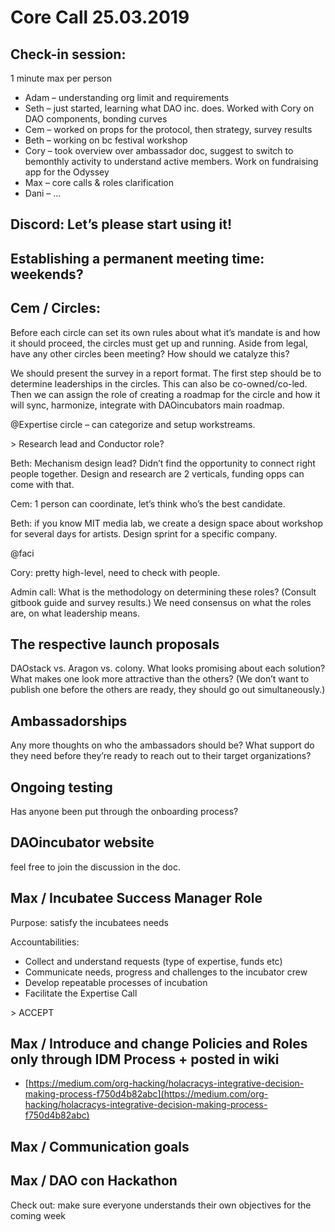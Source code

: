 # Core Call 25.03.2019

## **Check-in session:** 

1 minute max per person

* Adam – understanding org limit and requirements
* Seth – just started, learning what DAO inc. does. Worked with Cory on DAO components, bonding curves
* Cem – worked on props for the protocol, then strategy, survey results
* Beth – working on bc festival workshop
* Cory – took overview over ambassador doc, suggest to switch to bemonthly activity to understand active members. Work on fundraising app for the Odyssey
* Max – core calls & roles clarification
* Dani – ...

## **Discord: Let’s please start using it!**

## **Establishing a permanent meeting time: weekends?**

## **Cem / Circles:**

Before each circle can set its own rules about what it’s mandate is and how it should proceed, the circles must get up and running.  Aside from legal, have any other circles been meeting? How should we catalyze this?

We should present the survey in a report format. The first step should be to determine leaderships in the circles. This can also be co-owned/co-led. Then we can assign the role of creating a roadmap for the circle and how it will sync, harmonize, integrate with DAOincubators main roadmap.  


@Expertise circle – can categorize and setup workstreams.

   &gt; Research lead and Conductor role?  


Beth: Mechanism design lead? Didn’t find the opportunity to connect right people together. Design and research are 2 verticals, funding opps can come with that.

Cem: 1 person can coordinate, let’s think who’s the best candidate.

Beth: if you know MIT media lab, we create a design space about workshop for several days for artists. Design sprint for a specific company.  


@faci

Cory: pretty high-level, need to check with people.

Admin call: What is the methodology on determining these roles? \(Consult gitbook guide and survey results.\) We need consensus on what the roles are, on what leadership means.  

## **The respective launch proposals**

DAOstack vs. Aragon vs. colony.  What looks promising about each solution?  What makes one look more attractive than the others?  \(We don’t want to publish one before the others are ready, they should go out simultaneously.\)

## **Ambassadorships**

Any more thoughts on who the ambassadors should be?  What support do they need before they’re ready to reach out to their target organizations?

## **Ongoing testing**

Has anyone been put through the onboarding process?

## **DAOincubator website**

feel free to join the discussion in the doc.  

## **Max / Incubatee Success Manager Role**

Purpose: satisfy the incubatees needs

Accountabilities:

* Collect and understand requests \(type of expertise, funds etc\)
* Communicate needs, progress and challenges to the incubator crew
* Develop repeatable processes of incubation
* Facilitate the Expertise Call

&gt; ACCEPT

## **Max / Introduce and change Policies and Roles only through IDM Process + posted in wiki**

* [https://medium.com/org-hacking/holacracys-integrative-decision-making-process-f750d4b82abc](https://medium.com/org-hacking/holacracys-integrative-decision-making-process-f750d4b82abc)

## **Max / Communication goals**

## **Max / DAO con Hackathon**

Check out: make sure everyone understands their own objectives for the coming week  


